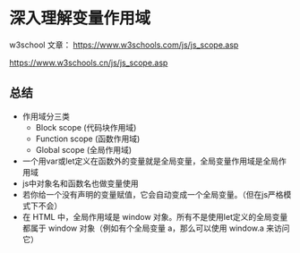 # 深入理解变量作用域

w3school 文章： https://www.w3schools.com/js/js_scope.asp

https://www.w3schools.cn/js/js_scope.asp

## 总结

- 作用域分三类
    - Block scope (代码块作用域)
    - Function scope (函数作用域)
    - Global scope (全局作用域)
- 一个用var或let定义在函数外的变量就是全局变量，全局变量作用域是全局作用域
- js中对象名和函数名也做变量使用
- 若你给一个没有声明的变量赋值，它会自动变成一个全局变量。（但在js严格模式下不会）
- 在 HTML 中，全局作用域是 window 对象。所有不是使用let定义的全局变量都属于 window 对象（例如有个全局变量 a，那么可以使用 window.a 来访问它）
